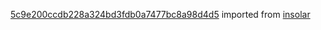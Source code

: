 [5c9e200ccdb228a324bd3fdb0a7477bc8a98d4d5](https://github.com/insolar/insolar/commit/5c9e200ccdb228a324bd3fdb0a7477bc8a98d4d5) imported from [insolar](https://github.com/insolar/insolar)
